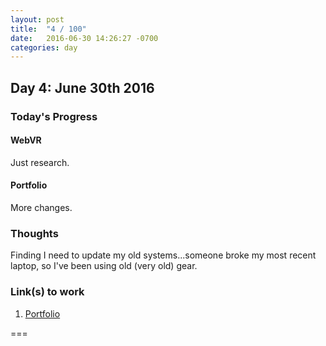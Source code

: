 ```yaml
---
layout: post
title:  "4 / 100"
date:   2016-06-30 14:26:27 -0700
categories: day
---
```


## Day 4: June 30th 2016

### Today's Progress

#### WebVR
Just research.

#### Portfolio
More changes.

### Thoughts
Finding I need to update my old systems...someone broke my most recent laptop, so I've been using old (very old) gear.

### Link(s) to work

1. [Portfolio](https://www.billimarie.com/portfolio)

===
